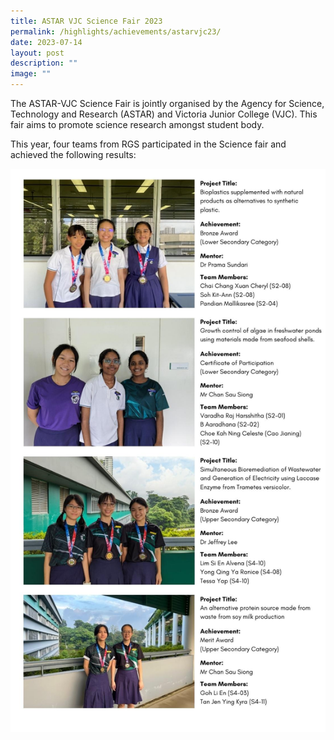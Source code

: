```yaml
---
title: ASTAR VJC Science Fair 2023
permalink: /highlights/achievements/astarvjc23/
date: 2023-07-14
layout: post
description: ""
image: ""
---
```

The ASTAR-VJC Science Fair is jointly organised by the Agency for Science, Technology and Research (ASTAR) and Victoria Junior College (VJC). This fair aims to promote science research amongst student body. 

This year, four teams from RGS participated in the Science fair and achieved the following results:

![](/images/astarvjc2023.jpg)